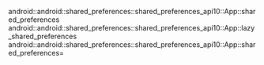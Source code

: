 android::android::shared_preferences::shared_preferences_api10::App::shared_preferences
android::android::shared_preferences::shared_preferences_api10::App::lazy _shared_preferences
android::android::shared_preferences::shared_preferences_api10::App::shared_preferences=